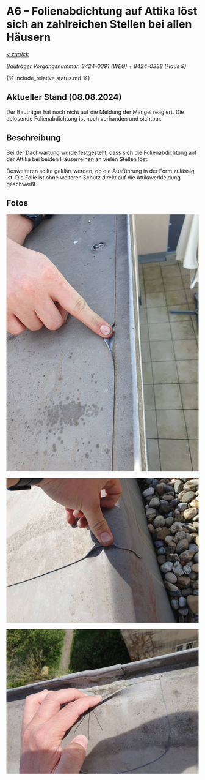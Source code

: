 # A6 &ndash; Folienabdichtung auf Attika löst sich an zahlreichen Stellen bei allen Häusern

_[&lt; zurück](../index.md)_

_Bauträger Vorgangsnummer: 8424-0391 (WEG) + 8424-0388 (Haus 9)_

{% include_relative status.md %}

## Aktueller Stand (08.08.2024)

Der Bauträger hat noch nicht auf die Meldung der Mängel reagiert.
Die ablösende Folienabdichtung ist noch vorhanden und sichtbar.

## Beschreibung

Bei der Dachwartung wurde festgestellt, dass sich die Folienabdichtung auf der Attika bei beiden Häuserreihen an vielen Stellen löst.

Desweiteren sollte geklärt werden, ob die Ausführung in der Form zulässig ist. Die Folie ist ohne weiteren Schutz direkt auf die Attikaverkleidung geschweißt.

## Fotos

![](20240412_113220_small.jpg)

![](20240412_114459_small.jpg)

![](20240412_123028_small.jpg)
